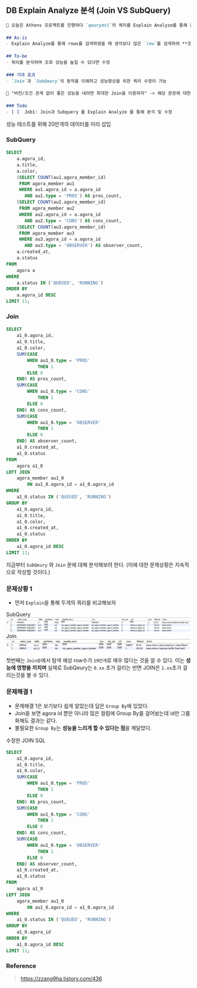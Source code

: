 ## DB Explain Analyze 분석 (Join VS SubQuery)

```markdown
👋 오늘은 Athens 프로젝트를 진행하다 `qeurydsl`의 쿼리를 Explain Analyze를 통해 분석하다가 흥미로운 사실들을 발견하여 정리하려합니다.

## As-is
- Explain Analyze를 통해 rows를 검색하였을 때 생각보다 많은 `row`를 검색하여 **조회 성능이 많이 낮아진 것을 확인**

## To-be 
- 쿼리를 분석하며 조회 성능을 높일 수 있다면 수정

### 기대 효과
- `Join`과 `SubQeury`의 동작을 이해하고 성능향상을 위한 쿼리 수정이 가능

📌 "버전/조건 관계 없이 좋은 성능을 내려면 최대한 Join을 이용하자" -> 해당 문장에 대한 해답을 알아보자

### Todo 
- [ ]  Job1: Join과 Subquery 를 Explain Analyze 를 통해 분석 및 수정
```

성능 테스트를 위해 20만개의 데이터를 미리 삽입

### SubQuery
```sql
SELECT
    a.agora_id,
    a.title,
    a.color,
    (SELECT COUNT(au1.agora_member_id) 
     FROM agora_member au1 
     WHERE au1.agora_id = a.agora_id 
       AND au1.type = 'PROS') AS pros_count,
    (SELECT COUNT(au2.agora_member_id) 
     FROM agora_member au2 
     WHERE au2.agora_id = a.agora_id 
       AND au2.type = 'CONS') AS cons_count,
    (SELECT COUNT(au3.agora_member_id) 
     FROM agora_member au3 
     WHERE au3.agora_id = a.agora_id 
       AND au3.type = 'OBSERVER') AS observer_count,
    a.created_at,
    a.status
FROM
    agora a
WHERE
    a.status IN ('QUEUED', 'RUNNING')
ORDER BY
    a.agora_id DESC
LIMIT 11;
```

### Join

```sql
SELECT
    a1_0.agora_id,
    a1_0.title,
    a1_0.color,
    SUM(CASE 
        WHEN au1_0.type = 'PROS' 
            THEN 1 
        ELSE 0 
    END) AS pros_count,
    SUM(CASE 
        WHEN au1_0.type = 'CONS' 
            THEN 1 
        ELSE 0 
    END) AS cons_count,
    SUM(CASE 
        WHEN au1_0.type = 'OBSERVER' 
            THEN 1 
        ELSE 0 
    END) AS observer_count,
    a1_0.created_at,
    a1_0.status 
FROM
    agora a1_0 
LEFT JOIN
    agora_member au1_0 
        ON au1_0.agora_id = a1_0.agora_id 
WHERE
    a1_0.status IN ('QUEUED', 'RUNNING')
GROUP BY
    a1_0.agora_id,
    a1_0.title,
    a1_0.color,
    a1_0.created_at,
    a1_0.status 
ORDER BY
    a1_0.agora_id DESC 
LIMIT 11;
```

지금부터 `SubQeury` 와 `Join` 문에 대해 분석해보려 한다. (이에 대한 문제상황은 지속적으로 작성할 것이다.)

### 문제상황 1
- 먼저 `Explain`을 통해 두개의 쿼리를 비교해보자

SubQuery
![img_2.png](../img/img_2.png)
Join
![img_1.png](../img/img_1.png)

첫번째는 `Join문`에서 탐색 예상 row수가 `19만개`로 매우 많다는 것을 알 수 있다.
이는 **성능에 영향을 끼치며** 실제로 SubQeury는 `0.xx` 초가 걸리는 반면 JOIN은 `2.xx`초가 걸리는것을 볼 수 있다.

### 문제해결 1
- 문제해결 1은 보기보다 쉽게 알았는데 답은 `Group By`에 있었다.
- Join을 보면 agora id 뿐만 아니라 많은 컬럼에 Group By를 걸어놨는데 id만 그룹화해도 결과는 같다.
- 불필요한 `Group By`는 **성능을 느리게 할 수 있다는 점**을 깨달았다.

수정한 JOIN SQL
```sql
SELECT
    a1_0.agora_id,
    a1_0.title,
    a1_0.color,
    SUM(CASE 
        WHEN au1_0.type = 'PROS' 
            THEN 1 
        ELSE 0 
    END) AS pros_count,
    SUM(CASE 
        WHEN au1_0.type = 'CONS' 
            THEN 1 
        ELSE 0 
    END) AS cons_count,
    SUM(CASE 
        WHEN au1_0.type = 'OBSERVER' 
            THEN 1 
        ELSE 0 
    END) AS observer_count,
    a1_0.created_at,
    a1_0.status 
FROM
    agora a1_0 
LEFT JOIN
    agora_member au1_0 
        ON au1_0.agora_id = a1_0.agora_id 
WHERE
    a1_0.status IN ('QUEUED', 'RUNNING')
GROUP BY
    a1_0.agora_id
ORDER BY
    a1_0.agora_id DESC 
LIMIT 11;
```

### Reference
> https://zzang9ha.tistory.com/436
